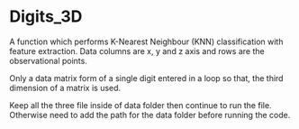 # Digits_3D

A function which performs K-Nearest Neighbour (KNN) classification with feature extraction. 
Data columns are x, y and z axis and rows are the observational points.

Only a data matrix form of a single digit entered in a loop so that, 
the third dimension of a matrix is used.

Keep all the three file inside of data folder then continue to run the
file. Otherwise need to add the path for the data folder before running
the code.
